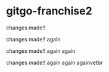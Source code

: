# gitgo-franchise2


changes made!!

changes made!! again

changes made!! again again

changes made!! again again againvetbr